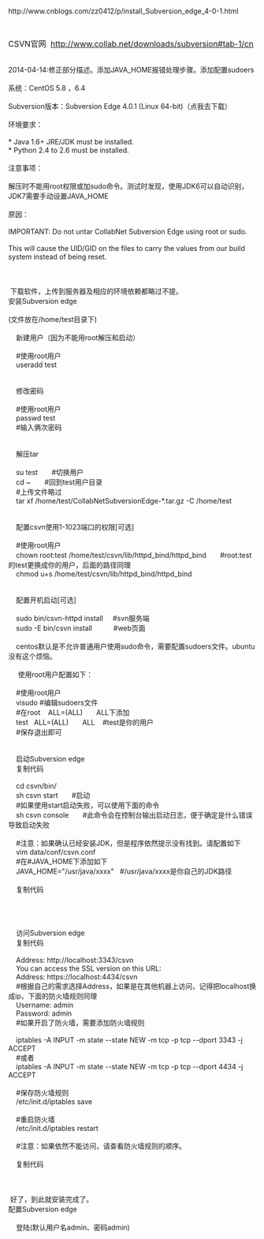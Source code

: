 <br />
<p>
	http://www.cnblogs.com/zz0412/p/install_Subversion_edge_4-0-1.html
</p>
<p>
	<br />
</p>
<p>
	<span style="font-size:16px;">CSVN官网&nbsp;</span><span style="font-size:16px;"> <a href="http://www.collab.net/downloads/subversion#tab-1/cn">http://www.collab.net/downloads/subversion#tab-1/cn</a></span> 
</p>
<br />
2014-04-14:修正部分描述。添加JAVA_HOME报错处理步骤。添加配置sudoers<br />
<br />
系统：CentOS 5.8 ，6.4<br />
<br />
Subversion版本：Subversion Edge 4.0.1 (Linux 64-bit)（点我去下载）<br />
<br />
环境要求：<br />
<br />
* Java 1.6+ JRE/JDK must be installed.<br />
* Python 2.4 to 2.6 must be installed.&nbsp;<br />
<br />
注意事项：<br />
<br />
解压时不能用root权限或加sudo命令。测试时发现，使用JDK6可以自动识别，JDK7需要手动设置JAVA_HOME<br />
<br />
原因：<br />
<br />
IMPORTANT: Do not untar CollabNet Subversion Edge using root or sudo.<br />
<br />
This will cause the UID/GID on the files to carry the values from our build<br />
system instead of being reset.<br />
<br />
&nbsp;<br />
<br />
&nbsp;下载软件，上传到服务器及相应的环境依赖都略过不提。<br />
安装Subversion edge<br />
<br />
(文件放在/home/test目录下)<br />
<br />
&nbsp; &nbsp; 新建用户（因为不能用root解压和启动）<br />
<br />
&nbsp; &nbsp; #使用root用户<br />
&nbsp; &nbsp; useradd test<br />
<br />
&nbsp; &nbsp; &nbsp;<br />
&nbsp; &nbsp; 修改密码<br />
<br />
&nbsp; &nbsp; #使用root用户<br />
&nbsp; &nbsp; passwd test<br />
&nbsp; &nbsp; #输入俩次密码<br />
<br />
&nbsp; &nbsp; &nbsp;<br />
&nbsp; &nbsp; 解压tar<br />
<br />
&nbsp; &nbsp; su test　　#切换用户<br />
&nbsp; &nbsp; cd ~　　#回到test用户目录<br />
&nbsp; &nbsp; #上传文件略过<br />
&nbsp; &nbsp; tar xf /home/test/CollabNetSubversionEdge-*.tar.gz -C /home/test<br />
<br />
&nbsp; &nbsp; &nbsp;<br />
&nbsp; &nbsp; 配置csvn使用1-1023端口的权限[可选]<br />
<br />
&nbsp; &nbsp; #使用root用户<br />
&nbsp; &nbsp; chown root:test /home/test/csvn/lib/httpd_bind/httpd_bind　　#root:test的test更换成你的用户，后面的路径同理<br />
&nbsp; &nbsp; chmod u+s /home/test/csvn/lib/httpd_bind/httpd_bind<br />
<br />
&nbsp; &nbsp; &nbsp;<br />
&nbsp; &nbsp; 配置开机启动[可选]<br />
<br />
&nbsp; &nbsp; sudo bin/csvn-httpd install &nbsp; &nbsp; #svn服务端<br />
&nbsp; &nbsp; sudo -E bin/csvn install &nbsp; &nbsp; &nbsp; &nbsp; &nbsp; #web页面<br />
<br />
&nbsp; &nbsp; centos默认是不允许普通用户使用sudo命令，需要配置sudoers文件。ubuntu没有这个烦恼。<br />
<br />
&nbsp; &nbsp; &nbsp;使用root用户配置如下：<br />
<br />
&nbsp; &nbsp; #使用root用户<br />
&nbsp; &nbsp; visudo #编辑sudoers文件<br />
&nbsp; &nbsp; #在root &nbsp; &nbsp;ALL=(ALL) &nbsp; &nbsp; &nbsp; ALL下添加<br />
&nbsp; &nbsp; test &nbsp; ALL=(ALL) &nbsp; &nbsp; &nbsp; ALL &nbsp; &nbsp;#test是你的用户<br />
&nbsp; &nbsp; #保存退出即可<br />
<br />
&nbsp; &nbsp; &nbsp;<br />
&nbsp; &nbsp; 启动Subversion edge<br />
&nbsp; &nbsp; 复制代码<br />
<br />
&nbsp; &nbsp; cd csvn/bin/<br />
&nbsp; &nbsp; sh csvn start　　#启动<br />
&nbsp; &nbsp; #如果使用start启动失败，可以使用下面的命令<br />
&nbsp; &nbsp; sh csvn console　　#此命令会在控制台输出启动日志，便于确定是什么错误导致启动失败<br />
<br />
&nbsp; &nbsp; #注意：如果确认已经安装JDK，但是程序依然提示没有找到。请配置如下<br />
&nbsp; &nbsp; vim data/conf/csvn.conf<br />
&nbsp; &nbsp; #在#JAVA_HOME下添加如下<br />
&nbsp; &nbsp; JAVA_HOME="/usr/java/xxxx" &nbsp; #/usr/java/xxxx是你自己的JDK路径<br />
<br />
&nbsp; &nbsp; 复制代码<br />
<br />
&nbsp; &nbsp; &nbsp;<br />
<br />
&nbsp; &nbsp; &nbsp;<br />
&nbsp; &nbsp; 访问Subversion edge<br />
&nbsp; &nbsp; 复制代码<br />
<br />
&nbsp; &nbsp; Address: http://localhost:3343/csvn<br />
&nbsp; &nbsp; You can access the SSL version on this URL:<br />
&nbsp; &nbsp; Address: https://localhost:4434/csvn<br />
&nbsp; &nbsp; #根据自己的需求选择Address，如果是在其他机器上访问，记得把localhost换成ip，下面的防火墙规则同理<br />
&nbsp; &nbsp; Username: admin<br />
&nbsp; &nbsp; Password: admin<br />
&nbsp; &nbsp; #如果开启了防火墙，需要添加防火墙规则<br />
<br />
&nbsp; &nbsp; iptables -A INPUT -m state --state NEW -m tcp -p tcp --dport 3343 -j ACCEPT<br />
&nbsp; &nbsp; #或者<br />
&nbsp; &nbsp; iptables -A INPUT -m state --state NEW -m tcp -p tcp --dport 4434 -j ACCEPT<br />
<br />
&nbsp; &nbsp; #保存防火墙规则<br />
&nbsp; &nbsp; /etc/init.d/iptables save<br />
<br />
&nbsp; &nbsp; #重启防火墙<br />
&nbsp; &nbsp; /etc/init.d/iptables restart<br />
<br />
&nbsp; &nbsp; #注意：如果依然不能访问，请查看防火墙规则的顺序。<br />
<br />
&nbsp; &nbsp; 复制代码<br />
<br />
&nbsp; &nbsp; &nbsp;<br />
<br />
&nbsp;好了，到此就安装完成了。<br />
配置Subversion edge<br />
<br />
&nbsp; &nbsp; 登陆(默认用户名admin、密码admin)&nbsp;<br />